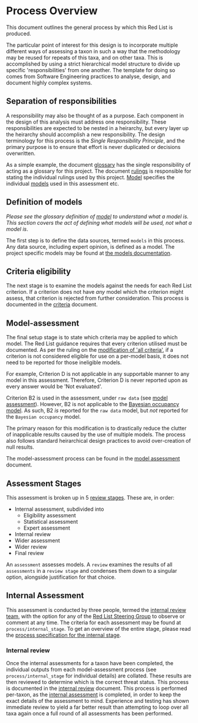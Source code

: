 # Process Overview
This document outlines the general process by which this Red List is produced.

The particular point of interest for this design is to incorporate multiple different ways of assessing a taxon in such a way that the methodology may be reused for repeats of this taxa, and on other taxa. This is accomplished by using a strict hierarchical model structure to divide up specific 'responsibilities' from one another. The template for doing so comes from Software Engineering practices to analyse, design, and document highly complex systems.

## Separation of responsibilities
A responsibility may also be thought of as a purpose. Each component in the design of this analysis must address one responsibility. These responsibilities are expected to be nested in a heirarchy, but every layer up the heirarchy should accomplish a new responsibility. The design terminology for this process is the *Single Responsibility Principle*, and the primary purpose is to ensure that effort is never duplicated or decisions overwritten.

As a simple example, the document [glossary](./glossary.md) has the single responsibility of acting as a glossary for this project. The document [rulings](./rulings.md) is responsible for stating the individual rulings used by this project. [Model](./model.md) specifies the individual [models](./glossary.md#model) used in this assessment etc.

## Definition of models
*Please see the glossary definition of [model](./glossary.md#model) to understand what a model is. This section covers the act of defining what models will be used, not what a model is*.

The first step is to define the data sources, termed `models` in this process. Any data source, including expert opinion, is defined as a model. The project specific models may be found at [the models documentation](./model.md).

## Criteria eligibility
The next stage is to examine the models against the needs for each Red List criterion. If a criterion does not have *any* model which the criterion might assess, that criterion is rejected from further consideration. This process is documented in the [criteria](./criteria.md) document.

## Model-assessment
The final setup stage is to state which criteria may be applied to which model. The Red List guidance requires that every criterion utilised must be documented. As per the ruling on the [modification of 'all criteria'](./rulings.md#modification-of-all-criteria), if a criterion is not considered eligible for use on a per-model basis, it does not need to be reported for those ineligible models.

For example, Criterion D is not applicable in any supportable manner to any model in this assessment. Therefore, Criterion D is never reported upon as every answer would be 'Not evaluated'.

Criterion B2 is used in the assessment, under `raw data` (see [model assessment](./model_assessment.md#raw-data)). However, B2 is not applicable to the [Bayesian occupancy model](./model.md#bayesian-occupancy-trend). As such, B2 *is* reported for the `raw data` model, but *not* reported for the `Bayesian occupancy` model.

The primary reason for this modification is to drastically reduce the clutter of inapplicable results caused by the use of multiple models. The process also follows standard heirarchical design practices to avoid over-creation of null results.

The model-assessment process can be found in the [model assessment](./model_assessment.md) document.

## Assessment Stages
This assessment is broken up in 5 [review stages](./glossary.md#review-stage). These are, in order:

- Internal assessment, subdivided into
  - Eligibility assessment
  - Statistical assessment
  - Expert assessment
- Internal review
- Wider assessment
- Wider review
- Final review

An `assessment` assesses models. A `review` examines the results of all `assessments` in a `review stage` and condenses them down to a singular option, alongside justification for that choice.

## Internal Assessment
This assessment is conducted by three people, termed the [internal review team](./glossary.md#internal-review-team), with the option for any of the [Red List Steering Group](./glossary.md#red-list-steering-group) to observe or comment at any time. The criteria for each assessment may be found at `process/internal_stage`. To get an overview of the entire stage, please read the [process specification for the internal stage](./process/internal_stage/internal%20stage.md).

### Internal review
Once the internal assessments for a taxon have been completed, the individual outputs from each model-assessment process (see `process/internal_stage` for individual details) are collated. These results are then reviewed to determine which is the correct threat status. This process is documented in the [internal review](./process/internal_review/internal_review.md) document. This process is performed per-taxon, as the [internal assessment](#internal-assessment) is completed, in order to keep the exact details of the assessment to mind. Experience and testing has shown immediate review to yield a far better result than attempting to loop over all taxa again once a full round of all assessments has been performed. 


